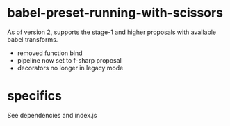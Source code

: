 # babel-preset-running-with-scissors

As of version 2, supports the stage-1 and higher proposals with available babel transforms.

* removed function bind
* pipeline now set to f-sharp proposal
* decorators no longer in legacy mode

# specifics

See dependencies and index.js
